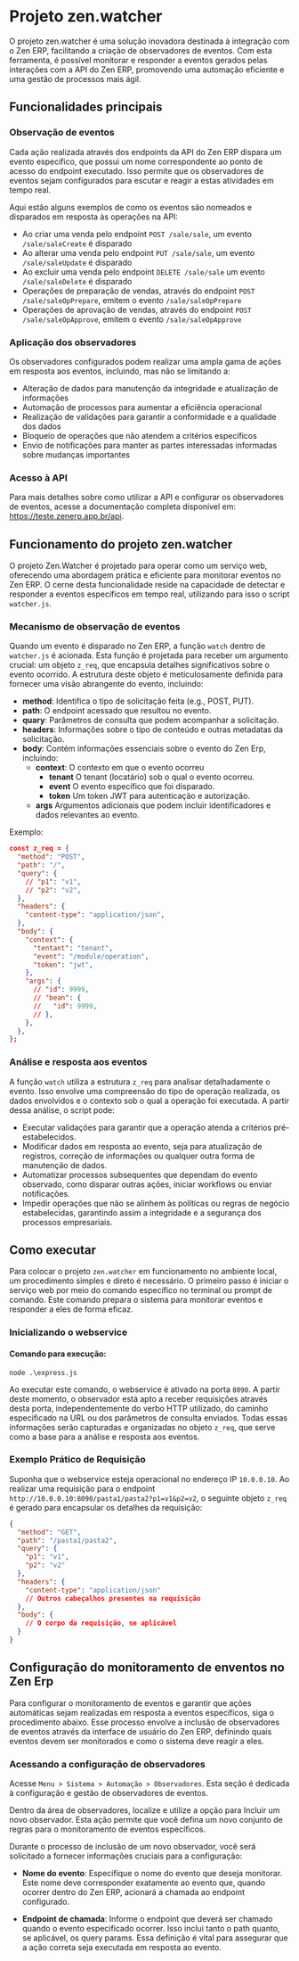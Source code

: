 # Projeto zen.watcher

O projeto zen.watcher é uma solução inovadora destinada à integração com o Zen ERP, facilitando a criação de observadores de eventos. Com esta ferramenta, é possível monitorar e responder a eventos gerados pelas interações com a API do Zen ERP, promovendo uma automação eficiente e uma gestão de processos mais ágil.

## Funcionalidades principais

### Observação de eventos

Cada ação realizada através dos endpoints da API do Zen ERP dispara um evento específico, que possui um nome correspondente ao ponto de acesso do endpoint executado. Isso permite que os observadores de eventos sejam configurados para escutar e reagir a estas atividades em tempo real.

Aqui estão alguns exemplos de como os eventos são nomeados e disparados em resposta às operações na API:

* Ao criar uma venda pelo endpoint `POST /sale/sale`, um evento `/sale/saleCreate` é disparado
* Ao alterar uma venda pelo endpoint `PUT /sale/sale`, um evento `/sale/saleUpdate` é disparado
* Ao excluir uma venda pelo endpoint `DELETE /sale/sale` um evento `/sale/saleDelete` é disparado
* Operações de preparação de vendas, através do endpoint `POST /sale/saleOpPrepare`, emitem o evento `/sale/saleOpPrepare`
* Operações de aprovação de vendas, através do endpoint `POST /sale/saleOpApprove`, emitem o evento `/sale/saleOpApprove`

### Aplicação dos observadores

Os observadores configurados podem realizar uma ampla gama de ações em resposta aos eventos, incluindo, mas não se limitando a:

* Alteração de dados para manutenção da integridade e atualização de informações
* Automação de processos para aumentar a eficiência operacional
* Realização de validações para garantir a conformidade e a qualidade dos dados
* Bloqueio de operações que não atendem a critérios específicos
* Envio de notificações para manter as partes interessadas informadas sobre mudanças importantes

### Acesso à API

Para mais detalhes sobre como utilizar a API e configurar os observadores de eventos, acesse a documentação completa disponível em: https://teste.zenerp.app.br/api.

## Funcionamento do projeto zen.watcher

O projeto Zen.Watcher é projetado para operar como um serviço web, oferecendo uma abordagem prática e eficiente para monitorar eventos no Zen ERP. O cerne desta funcionalidade reside na capacidade de detectar e responder a eventos específicos em tempo real, utilizando para isso o script `watcher.js`.

### Mecanismo de observação de eventos

Quando um evento é disparado no Zen ERP, a função `watch` dentro de `watcher.js` é acionada. Esta função é projetada para receber um argumento crucial: um objeto `z_req`, que encapsula detalhes significativos sobre o evento ocorrido. A estrutura deste objeto é meticulosamente definida para fornecer uma visão abrangente do evento, incluindo:

* **method**: Identifica o tipo de solicitação feita (e.g., POST, PUT).
* **path**: O endpoint acessado que resultou no evento.
* **quary**: Parâmetros de consulta que podem acompanhar a solicitação.
* **headers**: Informações sobre o tipo de conteúdo e outras metadatas da solicitação.
* **body**: Contém informações essenciais sobre o evento do Zen Erp, incluindo:
  * **context**: O contexto em que o evento ocorreu
    * **tenant** O tenant (locatário) sob o qual o evento ocorreu.
    * **event** O evento específico que foi disparado.
    * **token** Um token JWT para autenticação e autorização.
  * **args** Argumentos adicionais que podem incluir identificadores e dados relevantes ao evento.

Exemplo:

```json
const z_req = {
  "method": "POST",
  "path": "/",
  "query": {
    // "p1": "v1",
    // "p2": "v2",
  },
  "headers": {
    "content-type": "application/json",
  },
  "body": {
    "context": {
      "tentant": "tenant",
      "event": "/module/operation",
      "token": "jwt",
    },
    "args": {
      // "id": 9999,
      // "bean": {
      //   "id": 9999,
      // },
    },
  },
};
```

### Análise e resposta aos eventos

A função `watch` utiliza a estrutura `z_req` para analisar detalhadamente o evento. Isso envolve uma compreensão do tipo de operação realizada, os dados envolvidos e o contexto sob o qual a operação foi executada. A partir dessa análise, o script pode:

* Executar validações para garantir que a operação atenda a critérios pré-estabelecidos.
* Modificar dados em resposta ao evento, seja para atualização de registros, correção de informações ou qualquer outra forma de manutenção de dados.
* Automatizar processos subsequentes que dependam do evento observado, como disparar outras ações, iniciar workflows ou enviar notificações.
* Impedir operações que não se alinhem às políticas ou regras de negócio estabelecidas, garantindo assim a integridade e a segurança dos processos empresariais.

## Como executar

Para colocar o projeto `zen.watcher` em funcionamento no ambiente local, um procedimento simples e direto é necessário. O primeiro passo é iniciar o serviço web por meio do comando específico no terminal ou prompt de comando. Este comando prepara o sistema para monitorar eventos e responder a eles de forma eficaz.

### Inicializando o webservice

#### Comando para execução:

```
node .\express.js
```

Ao executar este comando, o webservice é ativado na porta `8090`. A partir deste momento, o observador está apto a receber requisições através desta porta, independentemente do verbo HTTP utilizado, do caminho especificado na URL ou dos parâmetros de consulta enviados. Todas essas informações serão capturadas e organizadas no objeto `z_req`, que serve como a base para a análise e resposta aos eventos.

### Exemplo Prático de Requisição

Suponha que o webservice esteja operacional no endereço IP `10.0.0.10`. Ao realizar uma requisição para o endpoint `http://10.0.0.10:8090/pasta1/pasta2?p1=v1&p2=v2`, o seguinte objeto `z_req` é gerado para encapsular os detalhes da requisição:

```json
{
  "method": "GET",
  "path": "/pasta1/pasta2",
  "query": {
    "p1": "v1",
    "p2": "v2"
  },
  "headers": {
    "content-type": "application/json"
    // Outros cabeçalhos presentes na requisição
  },
  "body": {
    // O corpo da requisição, se aplicável
  }
}
```

## Configuração do monitoramento de enventos no Zen Erp

Para configurar o monitoramento de eventos e garantir que ações automáticas sejam realizadas em resposta a eventos específicos, siga o procedimento abaixo. Esse processo envolve a inclusão de observadores de eventos através da interface de usuário do Zen ERP, definindo quais eventos devem ser monitorados e como o sistema deve reagir a eles.

### Acessando a configuração de observadores

Acesse `Menu > Sistema > Automação > Observadores`. Esta seção é dedicada à configuração e gestão de observadores de eventos.

Dentro da área de observadores, localize e utilize a opção para Incluir um novo observador. Esta ação permite que você defina um novo conjunto de regras para o monitoramento de eventos específicos.

Durante o processo de inclusão de um novo observador, você será solicitado a fornecer informações cruciais para a configuração:

* **Nome do evento**: Especifique o nome do evento que deseja monitorar. Este nome deve corresponder exatamente ao evento que, quando ocorrer dentro do Zen ERP, acionará a chamada ao endpoint configurado.

* **Endpoint de chamada**: Informe o endpoint que deverá ser chamado quando o evento especificado ocorrer. Isso inclui tanto o path quanto, se aplicável, os query params. Essa definição é vital para assegurar que a ação correta seja executada em resposta ao evento.
